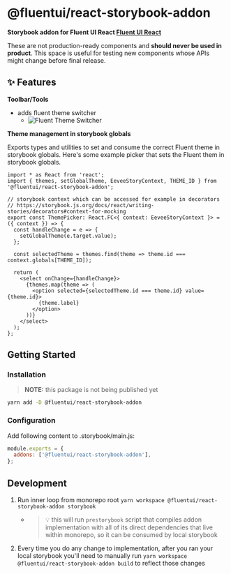 # @fluentui/react-storybook-addon

**Storybook addon for Fluent UI React [Fluent UI React](https://developer.microsoft.com/en-us/fluentui)**

These are not production-ready components and **should never be used in product**. This space is useful for testing new components whose APIs might change before final release.

## ✨ Features

**Toolbar/Tools**

- adds fluent theme switcher
  - ![Fluent Theme Switcher](https://user-images.githubusercontent.com/20744592/138872560-8ef40c25-193c-47db-a216-7c1e86fe8cda.png)

**Theme management in storybook globals**

Exports types and utilities to set and consume the correct Fluent theme in storybook globals. Here's some example picker
that sets the Fluent them in storybook globals.

```tsx
import * as React from 'react';
import { themes, setGlobalTheme, EeveeStoryContext, THEME_ID } from '@fluentui/react-storybook-addon';

// storybook context which can be accessed for example in decorators
// https://storybook.js.org/docs/react/writing-stories/decorators#context-for-mocking
export const ThemePicker: React.FC<{ context: EeveeStoryContext }> = ({ context }) => {
  const handleChange = e => {
    setGlobalTheme(e.target.value);
  };

  const selectedTheme = themes.find(theme => theme.id === context.globals[THEME_ID]);

  return (
    <select onChange={handleChange}>
      {themes.map(theme => (
        <option selected={selectedTheme.id === theme.id} value={theme.id}>
          {theme.label}
        </option>
      ))}
    </select>
  );
};
```

## Getting Started

### Installation

> **NOTE:** this package is not being published yet

```sh
yarn add -D @fluentui/react-storybook-addon
```

### Configuration

Add following content to .storybook/main.js:

```js
module.exports = {
  addons: ['@fluentui/react-storybook-addon'],
};
```

## Development

1. Run inner loop from monorepo root `yarn workspace @fluentui/react-storybook-addon storybook`

   - > 💡 this will run `prestorybook` script that compiles addon implementation with all of its direct dependencies that live within monorepo, so it can be consumed by local storybook

2. Every time you do any change to implementation, after you ran your local storybook you'll need to manually run `yarn workspace @fluentui/react-storybook-addon build` to reflect those changes
